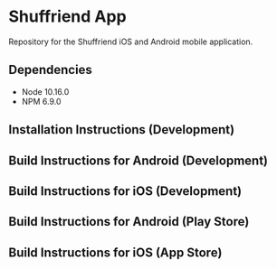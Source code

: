 # Shuffriend App
Repository for the Shuffriend iOS and Android mobile application.

## Dependencies
- Node 10.16.0
- NPM 6.9.0

## Installation Instructions (Development)

## Build Instructions for Android (Development)

## Build Instructions for iOS (Development)

## Build Instructions for Android (Play Store)

## Build Instructions for iOS (App Store)